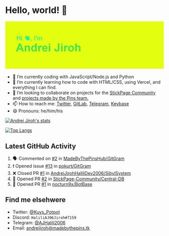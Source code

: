# Hello, world! 👋

![](https://raw.githubusercontent.com/AndreiJirohHaliliDev2006/AndreiJirohHaliliDev2006/master/header.png)

- 🔭 I’m currently coding with JavaScript/Node.js and Python
- 🌱 I’m currently learning how to code with HTML/CSS, using Vercel, and everything I can find.
- 👯 I’m looking to collaborate on projects for the [StickPage Community](https://github.com/StickPage-Community) and [projects made by the Pins team.](https://github.com/MadeByThePinsHub)
- 📫 How to reach me: [Twitter](https://twitter.com/Kuys_Potpot), [GitLab](https://www.gitlab.com/AndreiJirohHaliliDev2006), [Telegram](https://t.me/AJHalili2006), [Keybase](https://keybase.io/ajhalilidev06)
- 😄 Pronouns: he/him/his

[![Andrei Jiroh's stats](https://gh-readme-stats-thepinsteam.vercel.app/api?username=AndreiJirohHaliliDev2006&count_private=true&include_all_commits=true)](https://github.com/anuraghazra/github-readme-stats)

[![Top Langs](https://gh-readme-stats-thepinsteam.vercel.app/api/top-langs/?username=AndreiJirohHaliliDev2006&layout=compact)](https://github.com/anuraghazra/github-readme-stats)

## Latest GitHub Activity

<!--START_SECTION:activity-->
1. 🗣 Commented on [#2](https://github.com//MadeByThePinsHub/GitGram/issues/2) in [MadeByThePinsHub/GitGram](https://github.com//MadeByThePinsHub/GitGram)
2. ❗️ Opened issue [#13](https://github.com//pokurt/GitGram/issues/13) in [pokurt/GitGram](https://github.com//pokurt/GitGram)
3. ❌ Closed PR [#1](https://github.com//AndreiJirohHaliliDev2006/SibylSystem/pull/1) in [AndreiJirohHaliliDev2006/SibylSystem](https://github.com//AndreiJirohHaliliDev2006/SibylSystem)
4. 💪 Opened PR [#2](https://github.com//StickPage-Community/Central-DB/pull/2) in [StickPage-Community/Central-DB](https://github.com//StickPage-Community/Central-DB)
5. 💪 Opened PR [#1](https://github.com//nocturn9x/BotBase/pull/1) in [nocturn9x/BotBase](https://github.com//nocturn9x/BotBase)
<!--END_SECTION:activity-->

## Find me elsehwere

* Twitter: [@Kuys_Potpot](https://twitter.com)
* Discord: `HaliliAJ06Jiroh#7159`
* Telegram: [@AJHalili2006](https://telegram.dog/AJHalili2006)
* Email: <andreijiroh@madebythepins.tk>
